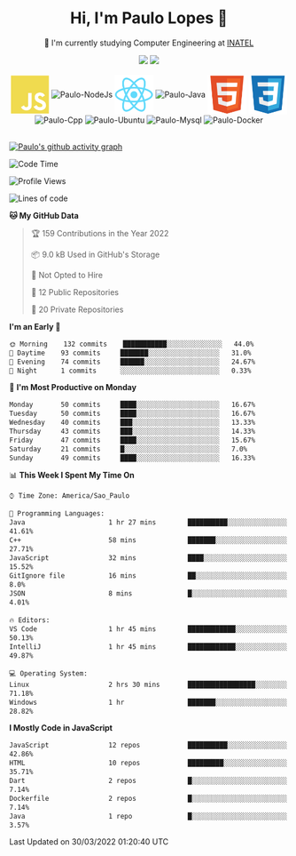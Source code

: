 <div>
  <h1 align="center" > Hi, I'm Paulo Lopes 👋 </h1>
  <p align="center" >🔭 I'm currently studying Computer Engineering at <a href="https://inatel.br/home/" target="_blank">INATEL</a>
  
  </p>
  <div align="center"> 
  <a href="https://www.instagram.com/paulotc1999/" target="_blank"><img src="https://img.shields.io/badge/-Instagram-%23E4405F?style=for-the-badge&logo=instagram&logoColor=white" target="_blank"></a>
  <a href="https://www.linkedin.com/in/paulotc1999/" target="_blank"><img src="https://img.shields.io/badge/-LinkedIn-%230077B5?style=for-the-badge&logo=linkedin&logoColor=white" target="_blank"></a> 
</div>
  
 <div style="display: inline_block" align="center"><br>
  <img align="center" alt="Paulo-Js" height="70" width="70" src="https://raw.githubusercontent.com/devicons/devicon/master/icons/javascript/javascript-plain.svg">
  <img align="center" alt="Paulo-NodeJs" height="70" width="70" src="https://cdn.jsdelivr.net/gh/devicons/devicon/icons/nodejs/nodejs-plain.svg">
  <img align="center" alt="Paulo-React" height="70" width="70" src="https://raw.githubusercontent.com/devicons/devicon/master/icons/react/react-original.svg">
  <img align="center" alt="Paulo-Java" height="70" width="70" src="https://cdn.jsdelivr.net/gh/devicons/devicon/icons/java/java-original.svg">
  <img align="center" alt="Paulo-HTML" height="70" width="70" src="https://raw.githubusercontent.com/devicons/devicon/master/icons/html5/html5-original.svg">
  <img align="center" alt="Paulo-CSS" height="70" width="70" src="https://raw.githubusercontent.com/devicons/devicon/master/icons/css3/css3-original.svg">
  <img align="center" alt="Paulo-Cpp" height="70" width="70" src="https://cdn.jsdelivr.net/gh/devicons/devicon/icons/cplusplus/cplusplus-original.svg">
  <img align="center" alt="Paulo-Ubuntu" height="70" width="70" src="https://cdn.jsdelivr.net/gh/devicons/devicon/icons/ubuntu/ubuntu-plain.svg">
  <img align="center" alt="Paulo-Mysql" height="70" width="70" src="https://cdn.jsdelivr.net/gh/devicons/devicon/icons/mysql/mysql-original.svg">
  <img align="center" alt="Paulo-Docker" height="70" width="70" src="https://cdn.jsdelivr.net/gh/devicons/devicon/icons/docker/docker-plain.svg">
  
</div>
</a>

</br>

[![Paulo's github activity graph](https://activity-graph.herokuapp.com/graph?username=paulotc1999&theme=chartreuse-dark)](https://github.com/ashutosh00710/github-readme-activity-graph)

<div>

<!--START_SECTION:waka-->
![Code Time](http://img.shields.io/badge/Code%20Time-52%20hrs%2035%20mins-blue)

![Profile Views](http://img.shields.io/badge/Profile%20Views-22-blue)

![Lines of code](https://img.shields.io/badge/From%20Hello%20World%20I%27ve%20Written-551%20Thousand%20lines%20of%20code-blue)

**🐱 My GitHub Data** 

> 🏆 159 Contributions in the Year 2022
 > 
> 📦 9.0 kB Used in GitHub's Storage 
 > 
> 🚫 Not Opted to Hire
 > 
> 📜 12 Public Repositories 
 > 
> 🔑 20 Private Repositories  
 > 
**I'm an Early 🐤** 

```text
🌞 Morning    132 commits    ███████████░░░░░░░░░░░░░░   44.0% 
🌆 Daytime    93 commits     ███████░░░░░░░░░░░░░░░░░░   31.0% 
🌃 Evening    74 commits     ██████░░░░░░░░░░░░░░░░░░░   24.67% 
🌙 Night      1 commits      ░░░░░░░░░░░░░░░░░░░░░░░░░   0.33%

```
📅 **I'm Most Productive on Monday** 

```text
Monday       50 commits     ████░░░░░░░░░░░░░░░░░░░░░   16.67% 
Tuesday      50 commits     ████░░░░░░░░░░░░░░░░░░░░░   16.67% 
Wednesday    40 commits     ███░░░░░░░░░░░░░░░░░░░░░░   13.33% 
Thursday     43 commits     ███░░░░░░░░░░░░░░░░░░░░░░   14.33% 
Friday       47 commits     ████░░░░░░░░░░░░░░░░░░░░░   15.67% 
Saturday     21 commits     █░░░░░░░░░░░░░░░░░░░░░░░░   7.0% 
Sunday       49 commits     ████░░░░░░░░░░░░░░░░░░░░░   16.33%

```


📊 **This Week I Spent My Time On** 

```text
⌚︎ Time Zone: America/Sao_Paulo

💬 Programming Languages: 
Java                     1 hr 27 mins        ██████████░░░░░░░░░░░░░░░   41.61% 
C++                      58 mins             ███████░░░░░░░░░░░░░░░░░░   27.71% 
JavaScript               32 mins             ████░░░░░░░░░░░░░░░░░░░░░   15.52% 
GitIgnore file           16 mins             ██░░░░░░░░░░░░░░░░░░░░░░░   8.0% 
JSON                     8 mins              █░░░░░░░░░░░░░░░░░░░░░░░░   4.01%

🔥 Editors: 
VS Code                  1 hr 45 mins        ████████████░░░░░░░░░░░░░   50.13% 
IntelliJ                 1 hr 45 mins        ████████████░░░░░░░░░░░░░   49.87%

💻 Operating System: 
Linux                    2 hrs 30 mins       █████████████████░░░░░░░░   71.18% 
Windows                  1 hr                ███████░░░░░░░░░░░░░░░░░░   28.82%

```

**I Mostly Code in JavaScript** 

```text
JavaScript               12 repos            ██████████░░░░░░░░░░░░░░░   42.86% 
HTML                     10 repos            █████████░░░░░░░░░░░░░░░░   35.71% 
Dart                     2 repos             █░░░░░░░░░░░░░░░░░░░░░░░░   7.14% 
Dockerfile               2 repos             █░░░░░░░░░░░░░░░░░░░░░░░░   7.14% 
Java                     1 repo              █░░░░░░░░░░░░░░░░░░░░░░░░   3.57%

```



 Last Updated on 30/03/2022 01:20:40 UTC
<!--END_SECTION:waka-->


